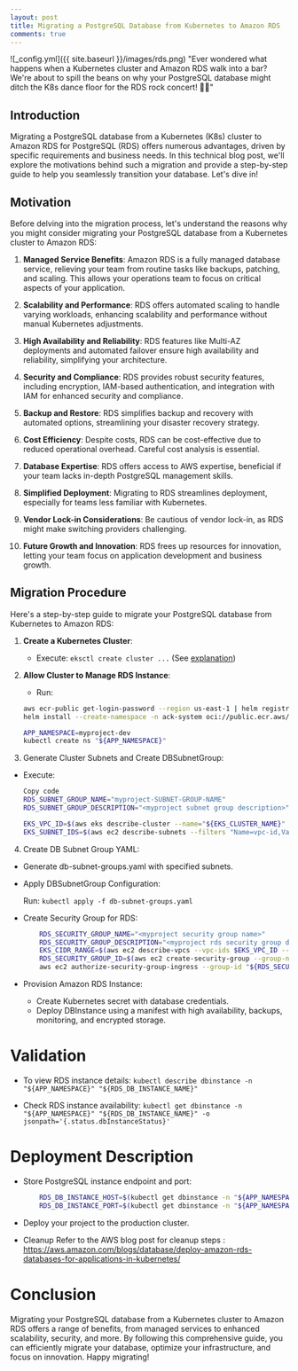 ```yaml
---
layout: post
title: Migrating a PostgreSQL Database from Kubernetes to Amazon RDS
comments: true
---
```


![_config.yml]({{ site.baseurl }}/images/rds.png)
"Ever wondered what happens when a Kubernetes cluster and Amazon RDS walk into a bar? We're about to spill the beans on why your PostgreSQL database might ditch the K8s dance floor for the RDS rock concert! 🚀🎸"

## Introduction

Migrating a PostgreSQL database from a Kubernetes (K8s) cluster to Amazon RDS for PostgreSQL (RDS) offers numerous advantages, driven by specific requirements and business needs. In this technical blog post, we'll explore the motivations behind such a migration and provide a step-by-step guide to help you seamlessly transition your database. Let's dive in!

## Motivation

Before delving into the migration process, let's understand the reasons why you might consider migrating your PostgreSQL database from a Kubernetes cluster to Amazon RDS:

1. **Managed Service Benefits**: Amazon RDS is a fully managed database service, relieving your team from routine tasks like backups, patching, and scaling. This allows your operations team to focus on critical aspects of your application.

2. **Scalability and Performance**: RDS offers automated scaling to handle varying workloads, enhancing scalability and performance without manual Kubernetes adjustments.

3. **High Availability and Reliability**: RDS features like Multi-AZ deployments and automated failover ensure high availability and reliability, simplifying your architecture.

4. **Security and Compliance**: RDS provides robust security features, including encryption, IAM-based authentication, and integration with IAM for enhanced security and compliance.

5. **Backup and Restore**: RDS simplifies backup and recovery with automated options, streamlining your disaster recovery strategy.

6. **Cost Efficiency**: Despite costs, RDS can be cost-effective due to reduced operational overhead. Careful cost analysis is essential.

7. **Database Expertise**: RDS offers access to AWS expertise, beneficial if your team lacks in-depth PostgreSQL management skills.

8. **Simplified Deployment**: Migrating to RDS streamlines deployment, especially for teams less familiar with Kubernetes.

9. **Vendor Lock-in Considerations**: Be cautious of vendor lock-in, as RDS might make switching providers challenging.

10. **Future Growth and Innovation**: RDS frees up resources for innovation, letting your team focus on application development and business growth.

## Migration Procedure

Here's a step-by-step guide to migrate your PostgreSQL database from Kubernetes to Amazon RDS:

1. **Create a Kubernetes Cluster**:
   - Execute: `eksctl create cluster ...` (See [explanation](https://monsieurpapa.github.io/DeployK8sCluster/))

2. **Allow Cluster to Manage RDS Instance**:
   - Run:
   ```bash
   aws ecr-public get-login-password --region us-east-1 | helm registry login --username AWS --password-stdin public.ecr.aws
   helm install --create-namespace -n ack-system oci://public.ecr.aws/aws-controllers-k8s/rds-chart --version=0.0.27 --generate-name --set=aws.region=us-east-1

   APP_NAMESPACE=myproject-dev
   kubectl create ns "${APP_NAMESPACE}"

3. Generate Cluster Subnets and Create DBSubnetGroup:

- Execute:
  ```bash
  Copy code
  RDS_SUBNET_GROUP_NAME="myproject-SUBNET-GROUP-NAME"
  RDS_SUBNET_GROUP_DESCRIPTION="<myproject subnet group description>"
  
  EKS_VPC_ID=$(aws eks describe-cluster --name="${EKS_CLUSTER_NAME}" --query "cluster.resourcesVpcConfig.vpcId" --output text)
  EKS_SUBNET_IDS=$(aws ec2 describe-subnets --filters "Name=vpc-id,Values=${EKS_VPC_ID}" --query 'Subnets[*].SubnetId' --output text) ```

4. Create DB Subnet Group YAML:

- Generate db-subnet-groups.yaml with specified subnets.
- Apply DBSubnetGroup Configuration:

  Run: ```kubectl apply -f db-subnet-groups.yaml```
  
- Create Security Group for RDS:

  ```bash
      RDS_SECURITY_GROUP_NAME="<myproject security group name>"
      RDS_SECURITY_GROUP_DESCRIPTION="<myproject rds security group description>"
      EKS_CIDR_RANGE=$(aws ec2 describe-vpcs --vpc-ids $EKS_VPC_ID --query "Vpcs[].CidrBlock" --output text)
      RDS_SECURITY_GROUP_ID=$(aws ec2 create-security-group --group-name "${RDS_SUBNET_GROUP_NAME}" --description "${RDS_SUBNET_GROUP_DESCRIPTION}" --vpc-id "${EKS_VPC_ID}" --output text)
      aws ec2 authorize-security-group-ingress --group-id "${RDS_SECURITY_GROUP_ID}" --protocol tcp --port 5432 --cidr "${EKS_CIDR_RANGE}" ```

- Provision Amazon RDS Instance:

  -  Create Kubernetes secret with database credentials.
  - Deploy DBInstance using a manifest with high availability, backups, monitoring, and encrypted storage.


# Validation
- To view RDS instance details: 
    ```kubectl describe dbinstance -n "${APP_NAMESPACE}" "${RDS_DB_INSTANCE_NAME}" ```

- Check RDS instance availability:
    ``` kubectl get dbinstance -n "${APP_NAMESPACE}" "${RDS_DB_INSTANCE_NAME}" -o jsonpath='{.status.dbInstanceStatus}' ```

# Deployment Description

- Store PostgreSQL instance endpoint and port:

    ```bash
        RDS_DB_INSTANCE_HOST=$(kubectl get dbinstance -n "${APP_NAMESPACE}" "${RDS_DB_INSTANCE_NAME}" -o jsonpath='{.status.endpoint.address}')
        RDS_DB_INSTANCE_PORT=$(kubectl get dbinstance -n "${APP_NAMESPACE}" "${RDS_DB_INSTANCE_NAME}" -o jsonpath='{.status.endpoint.port}') ```

- Deploy your project to the production cluster.

- Cleanup
  Refer to the AWS blog post for cleanup steps : https://aws.amazon.com/blogs/database/deploy-amazon-rds-databases-for-applications-in-kubernetes/

# Conclusion
Migrating your PostgreSQL database from a Kubernetes cluster to Amazon RDS offers a range of benefits, from managed services to enhanced scalability, security, and more. By following this comprehensive guide, you can efficiently migrate your database, optimize your infrastructure, and focus on innovation. Happy migrating!
